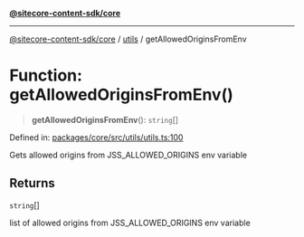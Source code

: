 [**@sitecore-content-sdk/core**](../../README.md)

***

[@sitecore-content-sdk/core](../../README.md) / [utils](../README.md) / getAllowedOriginsFromEnv

# Function: getAllowedOriginsFromEnv()

> **getAllowedOriginsFromEnv**(): `string`[]

Defined in: [packages/core/src/utils/utils.ts:100](https://github.com/Sitecore/content-sdk/blob/5647269998b9306151914ae421806dad763f924a/packages/core/src/utils/utils.ts#L100)

Gets allowed origins from JSS_ALLOWED_ORIGINS env variable

## Returns

`string`[]

list of allowed origins from JSS_ALLOWED_ORIGINS env variable
